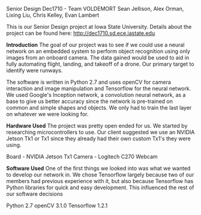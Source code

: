 Senior Design Dec1710 - Team VOLDEMORT
Sean Jellison, Alex Orman, Lixing Liu, Chris Kelley, Evan Lambert

This is our Senior Design project at Iowa State University.
Details about the project can be found here: http://dec1710.sd.ece.iastate.edu

**Introduction**
The goal of our project was to see if we could use a neural network on an
embedded system to perform object recognition using only images from an onboard
camera. The data gained would be used to aid in fully automating flight, landing,
and takeoff of a drone. Our primary target to identify were runways.

The software is written in Python 2.7 and uses openCV for camera interaction and
image manipulation and Tensorflow for the neural network. We used Google's Inception
network, a convolution neural network, as a base to give us better accuracy since
the network is pre-trained on common and simple shapes and objects. We only had to
train the last layer on whatever we were looking for.

**Hardware Used**
The project was pretty open ended for us. We started by researching microcontrollers
to use. Our client suggested we use an NVIDIA Jetson Tk1 or Tx1 since they already had
their own custom Tx1's they were using.

Board - NVIDIA Jetson Tx1
Camera - Logitech C270 Webcam

**Software Used**
One of the first things we looked into was what we wanted to develop our network in. We
chose Tensorflow largely because two of our members had previous experience with it, but
also because Tensorflow has Python libraries for quick and easy development. This
influenced the rest of our software decisions

Python 2.7
openCV 3.1.0
Tensorflow 1.2.1